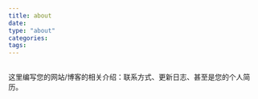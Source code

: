 ```yaml
---
title: about
date: 
type: "about"
categories:
tags:
---
```


##
这里编写您的网站/博客的相关介绍：联系方式、更新日志、甚至是您的个人简历。